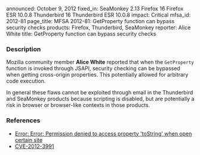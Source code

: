 announced: October 9, 2012
fixed_in: SeaMonkey 2.13
          Firefox 16
          Firefox ESR 10.0.8
          Thunderbird 16
          Thunderbird ESR 10.0.8
impact: Critical
mfsa_id: 2012-81
page_title: MFSA 2012-81: GetProperty function can bypass security checks
products: Firefox, Thunderbird, SeaMonkey
reporter: Alice White
title: GetProperty function can bypass security checks

<h3>Description</h3>

<p>Mozilla community member <strong>Alice White</strong> reported that when the
<code>GetProperty</code> function is invoked through JSAPI, security checking
can be bypassed when getting cross-origin properties. This potentially allowed
for arbitrary code execution. 
</p>

<p class="note">In general these flaws cannot be exploited through email in the
Thunderbird and SeaMonkey products because scripting is disabled, but are
potentially a risk in browser or browser-like contexts in those products.</p>


<h3>References</h3>

<ul>
  <li><a href="https://bugzilla.mozilla.org/show_bug.cgi?id=783260">
      Error: Error: Permission denied to access property 'toString' when open
certain site</a></li>
  <li><a href="http://cve.mitre.org/cgi-bin/cvename.cgi?name=CVE-2012-3991" class="ex-ref">CVE-2012-3991</a></li>
</ul>




